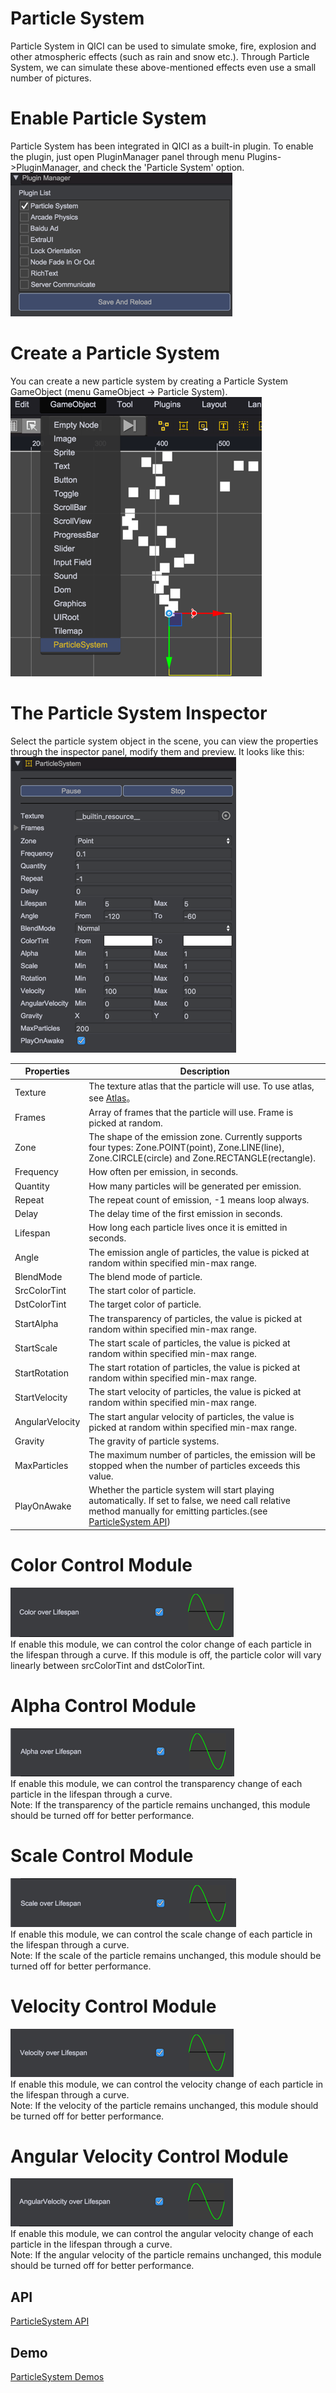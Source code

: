 # Particle System

Particle System in QICI can be used to simulate smoke, fire, explosion and other atmospheric effects (such as rain and snow etc.). Through Particle System, we can simulate these above-mentioned effects even use a small number of pictures.

# Enable Particle System

Particle System has been integrated in QICI as a built-in plugin. To enable the plugin, just open PluginManager panel through menu Plugins->PluginManager, and check the 'Particle System' option.  
![](images/enable_plugin.png)   

# Create a Particle System

You can create a new particle system by creating a Particle System GameObject (menu GameObject -> Particle System).  
![](images/add_particle_system.png)   

# The Particle System Inspector
Select the particle system object in the scene, you can view the properties through the inspector panel, modify them and preview. It looks like this:   
![](images/inspector_main_module.png)     

| Properties | Description |
| ------------- | ------------- |
| Texture | The texture atlas that the particle will use. To use atlas, see [Atlas](../../../Atlas/README.md)。 |
| Frames | Array of frames that the particle will use. Frame is picked at random. |
| Zone | The shape of the emission zone. Currently supports four types: Zone.POINT(point), Zone.LINE(line), Zone.CIRCLE(circle) and Zone.RECTANGLE(rectangle). |
| Frequency | How often per emission, in seconds.  |
| Quantity | How many particles will be generated per emission. |
| Repeat | The repeat count of emission, -1 means loop always. |
| Delay | The delay time of the first emission in seconds. |
| Lifespan | How long each particle lives once it is emitted in seconds. |
| Angle | The emission angle of particles, the value is picked at random within specified min-max range. |
| BlendMode | The blend mode of particle.  |
| SrcColorTint | The start color of particle. |
| DstColorTint | The target color of particle. |
| StartAlpha | The transparency of particles, the value is picked at random within specified min-max range. |
| StartScale | The start scale of particles, the value is picked at random within specified min-max range. |
| StartRotation | The start rotation of particles, the value is picked at random within specified min-max range. |
| StartVelocity | The start velocity of particles, the value is picked at random within specified min-max range. |
| AngularVelocity | The start angular velocity of particles, the value is picked at random within specified min-max range. |
| Gravity | The gravity of particle systems. |
| MaxParticles | The maximum number of particles, the emission will be stopped when the number of particles exceeds this value. |
| PlayOnAwake | Whether the particle system will start playing automatically. If set to false, we need call relative method manually for emitting particles.(see [ParticleSystem API](http://docs.zuoyouxi.com/api/officialplugins/particleSystem/CParticleSystem.html)) |

# Color Control Module  
![](images/inspector_color_module.png)    
If enable this module, we can control the color change of each particle in the lifespan through a curve. If this module is off, the particle color will vary linearly between srcColorTint and dstColorTint.

# Alpha Control Module   
![](images/inspector_alpha_module.png)   
If enable this module, we can control the transparency change of each particle in the lifespan through a curve.   
Note: If the transparency of the particle remains unchanged, this module should be turned off for better performance.

# Scale Control Module    
![](images/inspector_scale_module.png)   
If enable this module, we can control the scale change of each particle in the lifespan through a curve.   
Note: If the scale of the particle remains unchanged, this module should be turned off for better performance.

# Velocity Control Module    
![](images/inspector_velocity_module.png)   
If enable this module, we can control the velocity change of each particle in the lifespan through a curve.   
Note: If the velocity of the particle remains unchanged, this module should be turned off for better performance.

# Angular Velocity Control Module    
![](images/inspector_angular_velocity_module.png)   
If enable this module, we can control the angular velocity change of each particle in the lifespan through a curve.   
Note: If the angular velocity of the particle remains unchanged, this module should be turned off for better performance.

## API
[ParticleSystem API](http://docs.zuoyouxi.com/api/officialplugins/particleSystem/CParticleSystem.html)

## Demo
[ParticleSystem Demos](http://engine.zuoyouxi.com/demo/index.html#anchor_ParticleSystem)  